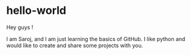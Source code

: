 # hello-world

Hey guys !

I am Saroj, and I am just learning the basics  of GitHub. I like python and would like to create and share some projects with you.
